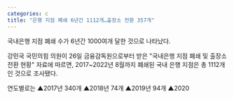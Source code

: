 ```yaml
---
categories: c
title: "은행 지점 폐쇄 6년간 1112개…출장소 전환 357개"
---
```

  국내은행 지점 폐쇄 수가 6년간 1000여개 달한 것으로 나타났다.
 
강민국 국민의힘 의원이 26일 금융감독원으로부터 받은 "국내은행 지점 폐쇄 및 출장소 전환 현황" 자료에 따르면, 2017~2022년 8월까지 폐쇄된 국내 은행 지점은 총 1112개인 것으로 조사됐다.
 
연도별로는 ▲2017년 340개 ▲2018년 74개 ▲2019년 94개 ▲2020
